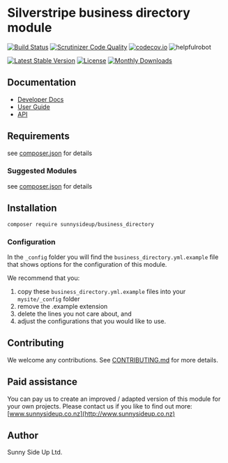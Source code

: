 # Silverstripe business directory module
[![Build Status](https://travis-ci.org/sunnysideup/silverstripe-business_directory.svg?branch=master)](https://travis-ci.org/sunnysideup/silverstripe-business_directory)
[![Scrutinizer Code Quality](https://scrutinizer-ci.com/g/sunnysideup/silverstripe-business_directory/badges/quality-score.png?b=master)](https://scrutinizer-ci.com/g/sunnysideup/silverstripe-business_directory/?branch=master)
[![codecov.io](https://codecov.io/github/sunnysideup/silverstripe-business_directory/coverage.svg?branch=master)](https://codecov.io/github/sunnysideup/silverstripe-business_directory?branch=master)
![helpfulrobot](https://helpfulrobot.io/sunnysideup/business_directory/badge)

[![Latest Stable Version](https://poser.pugx.org/sunnysideup/business_directory/version)](https://packagist.org/packages/sunnysideup/business_directory)
[![License](https://poser.pugx.org/sunnysideup/business_directory/license)](https://packagist.org/packages/sunnysideup/business_directory)
[![Monthly Downloads](https://poser.pugx.org/sunnysideup/business_directory/d/monthly)](https://packagist.org/packages/sunnysideup/business_directory)


## Documentation



 * [Developer Docs](docs/en/INDEX.md)
 * [User Guide](docs/en/userguide.md)
 * [API](http://ssmods.com/apis/business_directory/docs/en/api/)

## Requirements



see [composer.json](composer.json) for details

### Suggested Modules



see [composer.json](composer.json) for details


## Installation


```
composer require sunnysideup/business_directory
```

### Configuration



In the `_config` folder you will find the `business_directory.yml.example`
file that shows options for the configuration of this module.

We recommend that you:

  1. copy these `business_directory.yml.example` files into your
`mysite/_config` folder
  2. remove the .example extension
  3. delete the lines you not care about, and
  4. adjust the configurations that you would like to use.


## Contributing



We welcome any contributions. See [CONTRIBUTING.md](CONTRIBUTING.md) for more details.

## Paid assistance



You can pay us to create an improved / adapted version of this module for your own projects.  Please contact us if you like to find out more: [www.sunnysideup.co.nz](http://www.sunnysideup.co.nz)

## Author



Sunny Side Up Ltd.
